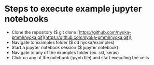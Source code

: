 # Steps to execute example jupyter notebooks

* Clone the repository ($ git clone [https://github.com/nyoka-pmml/nyoka.git](https://github.com/nyoka-pmml/nyoka.git))
* Navigate to examples folder ($ cd nyoka/examples)
* Start a jupyter notebook session ($ jupyter notebook)
* Navigate to any of the examples folder (ex. skl, keras)
* Click on any of the notebook (ipynb file) and start executing the cells 

